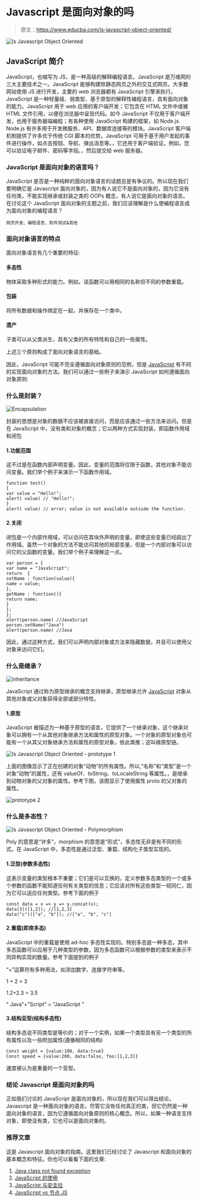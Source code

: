 # Javascript 是面向对象的吗

> 原文：<https://www.educba.com/is-javascript-object-oriented/>

![Is Javascript Object Oriented](img/9aaa23f0190a0a4ec85b010a869d5cc4.png)



## JavaScript 简介

JavaScript，也缩写为 JS，是一种高级的解释编程语言。JavaScript 是万维网的三大主要技术之一。JavaScript 能够构建除静态网页之外的交互式网页。大多数网站使用 JS 进行开发，主要的 web 浏览器都有 JavaScript 引擎来执行。JavaScript 是一种轻量级、弱类型、基于原型的解释性编程语言，具有面向对象的能力。JavaScript 用于 web 应用的客户端开发；它包含在 HTML 文件中或被 HTML 文件引用，以便在浏览器中呈现代码。如今 JavaScript 不仅用于客户端开发，也用于服务器端编程；有各种使用 JavaScript 构建的框架，如 Node.js. Node.js 有许多用于开发微服务、API、数据库连接等的模块。JavaScript 客户端机制提供了许多优于传统 CGI 脚本的优势。JavaScript 可用于基于用户发起的事件进行操作，如点击按钮、导航、弹出消息等。，它还用于客户端验证。例如，您可以验证电子邮件、密码等字段。，然后提交给 web 服务器。

### JavaScript 是面向对象的语言吗？

JavaScript 是否是一种纯粹的面向对象语言的话题总是有争议的。所以现在我们要明确它是 Javascript 面向对象的，因为有人说它不是面向对象的，因为它没有任何类，不能实现继承或封装之类的 OOPs 概念，有人说它是面向对象的语言。在讨论这个 JavaScript 面向对象的主题之前，我们应该理解是什么使编程语言成为面向对象的编程语言？

<small>网页开发、编程语言、软件测试&其他</small>

### 面向对象语言的特点

面向对象语言有几个重要的特征:

#### 多态性

物体采取多种形式的能力。例如，该函数可以用相同的名称但不同的参数重载。

#### 包装

将所有数据和操作绑定在一起，并保存在一个类中。

#### 遗产

子类可以从父类派生，具有父类的所有特性和自己的一些属性。

上述三个原则构成了面向对象语言的基础。

因此，JavaScript 可能不完全遵循面向对象原则的范例，但是 [JavaScript](https://www.educba.com/javascript-math-functions/) 有不同的实现面向对象的方法。我们可以通过一些例子来演示 JavaScript 如何遵循面向对象原则:

### 什么是封装？

![Encapsulation](img/8deac2da64b5095d664c2f34f289f13f.png)



封装的思想是对象的数据不应该被直接访问，而是应该通过一些方法来访问。但是在 JavaScript 中，没有类和对象的概念；它以两种方式实现封装，即函数作用域和闭包

#### 1.功能范围

这不过是在函数内部声明变量。因此，变量的范围将仅限于函数，其他对象不能访问变量。我们举个例子来演示一下函数作用域。

```
function test()
{
var value = "Hello!";
alert( value) // "Hello!";
}
alert( value) // error; value is not available outside the function.
```

#### 2.关闭

闭包是一个内部作用域，可以访问在其块外声明的变量，即使这些变量已经超出了作用域。虽然一个对象的方法不能访问其他的局部变量，但是一个内部对象可以访问它的父函数的变量。我们举个例子来理解这一点。

```
var person = {
var name = "JavaScript";
return  {
setName : function(value){
name = value;
},
getName : function(){
return name;
}
};
};
alert(person.name) //JavaScript
person.setName("Java")
alert(person.name) //Java
```

因此，通过这种方式，我们可以声明内部对象或方法来隐藏数据，并且可以使用父对象来访问它们。

### 什么是继承？

![inheritance](img/369240b92785bc39a4fa337ee31684c4.png)



JavaScript 通过称为原型继承的概念支持继承，原型继承允许 [JavaScript](https://www.educba.com/javascript-string-functions/) 对象从其他对象或父对象获得全部或部分特性。

#### 1.原型

JavaScript 被描述为一种基于原型的语言，它提供了一个继承对象，这个继承对象可以拥有一个从其他对象继承方法和属性的原型对象。一个对象的原型对象也可能有一个从其父对象继承方法和属性的原型对象，依此类推；这叫做原型链。

![Is Javascript Object Oriented - prototype 1](img/9f63f43765c0125cd886ccaef9955485.png)



上面的图像显示了正在创建的对象“动物”的所有属性。所以,“名称”和“类型”是一个对象“动物”的属性，还有 valueOf、toString、toLocaleString 等属性。，是继承到动物对象的父对象的属性。参考下图，该图显示了使用属性 proto 的父对象的属性。

![prototype 2](img/f1fc5571d3f8ad918b99bba5ae4f2d55.png)



### 什么是多态性？

![Is Javascript Object Oriented - Polymorphism](img/d3939bdb073febacd1227f0de0a82c36.png)



Poly 的意思是“许多”，morphism 的意思是“形式”，多态性无非是有不同的形式。在 JavaScript 中，多态性是通过泛型、重载、结构化子类型实现的。

#### 1.泛型(参数多态性)

这表示变量的类型根本不重要；它们是可以互换的。定义参数多态类型的一个或多个参数的函数不能知道任何有关类型的信息；它应该对所有这些类型一视同仁，因为它可以适应任何类型。参考下面的例子

```
const data = x => y => y.concat(x);
data(3)([1,2]); //[1,2,3]
data("c")(["a", "b"]); //["a", "b", "c"]
```

#### 2.重载(即席多态)

JavaScript 中的重载是使用 ad-hoc 多态性实现的。特别多态是一种多态，其中多态函数可以应用于几种类型的参数，因为多态函数可以根据参数的类型来表示不同异构实现的数量。参考下面提到的例子

“+”运算符有多种用法，如添加数字、连接字符串等。

1 + 2 = 3

1.2+2.3 = 3.5

" Java"+"Script" = "JavaScript "

#### 3.结构亚型(结构多态性)

结构多态说不同类型是等价的；对于一个实例，如果一个类型具有另一个类型的所有属性以及一些附加属性(遵循相同的结构)

```
Const weight = {value:100, data:true}
Const speed = {value:200, data:false, foo:[1,2,3]}
```

速度被认为是重量的一个亚型。

### 结论 Javascript 是面向对象的吗

正如我们讨论的 JavaScript 是面向对象的，所以现在我们可以得出结论，Javascript 是一种面向对象的语言。尽管它没有任何真正的类，但它仍然是一种面向对象的语言，因为它遵循面向对象原则的核心概念。所以，如果一种语言支持对象，即使没有类，它也可以是面向对象的。

### 推荐文章

这是 Javascript 面向对象的指南。这里我们已经讨论了 Javascript 和面向对象的基本概念和特征。你也可以看看下面的文章:

1.  [Java class not found exception](https://www.educba.com/java-classnotfoundexception/)
2.  [JavaScript 的使用](https://www.educba.com/uses-of-javascript/)
3.  [JavaScript 与安圭拉](https://www.educba.com/javascript-vs-angularjs/)
4.  [JavaScript vs 节点 JS](https://www.educba.com/javascript-vs-node-js/)





